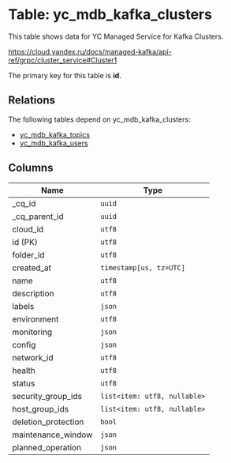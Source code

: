# Table: yc_mdb_kafka_clusters

This table shows data for YC Managed Service for Kafka Clusters.

https://cloud.yandex.ru/docs/managed-kafka/api-ref/grpc/cluster_service#Cluster1

The primary key for this table is **id**.

## Relations

The following tables depend on yc_mdb_kafka_clusters:
  - [yc_mdb_kafka_topics](yc_mdb_kafka_topics.md)
  - [yc_mdb_kafka_users](yc_mdb_kafka_users.md)

## Columns

| Name          | Type          |
| ------------- | ------------- |
|_cq_id|`uuid`|
|_cq_parent_id|`uuid`|
|cloud_id|`utf8`|
|id (PK)|`utf8`|
|folder_id|`utf8`|
|created_at|`timestamp[us, tz=UTC]`|
|name|`utf8`|
|description|`utf8`|
|labels|`json`|
|environment|`utf8`|
|monitoring|`json`|
|config|`json`|
|network_id|`utf8`|
|health|`utf8`|
|status|`utf8`|
|security_group_ids|`list<item: utf8, nullable>`|
|host_group_ids|`list<item: utf8, nullable>`|
|deletion_protection|`bool`|
|maintenance_window|`json`|
|planned_operation|`json`|